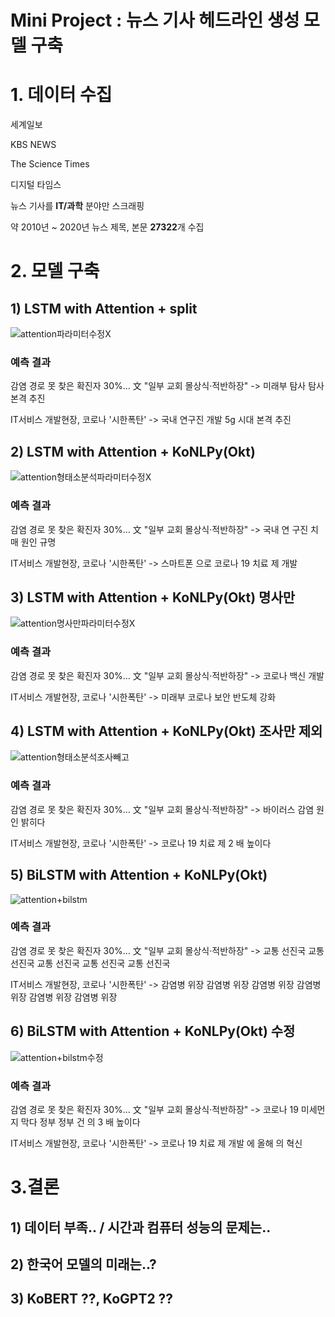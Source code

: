 # Mini Project : 뉴스 기사 헤드라인 생성 모델 구축



# 1. 데이터 수집

세계일보

KBS NEWS

The Science Times

디지털 타임스

뉴스 기사를 **IT/과학** 분야만 스크래핑

약 2010년 ~ 2020년 뉴스 제목, 본문 **27322**개 수집 



# 2. 모델 구축


## 1) LSTM with Attention + split

![attention파라미터수정X](https://user-images.githubusercontent.com/65910678/91725528-d6a83580-ebd9-11ea-8841-bcc024a0fe6c.PNG)

### 예측 결과

감염 경로 못 찾은 확진자 30%… 文 "일부 교회 몰상식·적반하장" -> 미래부 탐사 탐사 본격 추진

IT서비스 개발현장, 코로나 '시한폭탄' -> 국내 연구진 개발 5g 시대 본격 추진


## 2) LSTM with Attention + KoNLPy(Okt)

![attention형태소분석파라미터수정X](https://user-images.githubusercontent.com/65910678/91725613-f3dd0400-ebd9-11ea-808f-9fe1c4447564.PNG)

### 예측 결과

감염 경로 못 찾은 확진자 30%… 文 "일부 교회 몰상식·적반하장" -> 국내 연 구진 치매 원인 규명

IT서비스 개발현장, 코로나 '시한폭탄' -> 스마트폰 으로 코로나 19 치료 제 개발


## 3) LSTM with Attention + KoNLPy(Okt) 명사만

![attention명사만파라미터수정X](https://user-images.githubusercontent.com/65910678/91725677-0b1bf180-ebda-11ea-883f-685f644d05b7.PNG)

### 예측 결과

감염 경로 못 찾은 확진자 30%… 文 "일부 교회 몰상식·적반하장" -> 코로나 백신 개발

IT서비스 개발현장, 코로나 '시한폭탄' -> 미래부 코로나 보안 반도체 강화


## 4) LSTM with Attention + KoNLPy(Okt) 조사만 제외

![attention형태소분석조사빼고](https://user-images.githubusercontent.com/65910678/91725756-22f37580-ebda-11ea-88fc-9ae56c2b0b59.PNG)

### 예측 결과

감염 경로 못 찾은 확진자 30%… 文 "일부 교회 몰상식·적반하장" -> 바이러스 감염 원인 밝히다

IT서비스 개발현장, 코로나 '시한폭탄' -> 코로나 19 치료 제 2 배 높이다


## 5) BiLSTM with Attention + KoNLPy(Okt)

![attention+bilstm](https://user-images.githubusercontent.com/65910678/91725808-343c8200-ebda-11ea-93f4-124b6aaca87c.PNG)

### 예측 결과

감염 경로 못 찾은 확진자 30%… 文 "일부 교회 몰상식·적반하장" -> 교통 선진국 교통 선진국 교통 선진국 교통 선진국 교통 선진국

IT서비스 개발현장, 코로나 '시한폭탄' -> 감염병 위장 감염병 위장 감염병 위장 감염병 위장 감염병 위장 감염병 위장 


## 6) BiLSTM with Attention + KoNLPy(Okt) 수정

![attention+bilstm수정](https://user-images.githubusercontent.com/65910678/91725864-44ecf800-ebda-11ea-9860-8dfa05874618.PNG)

### 예측 결과

감염 경로 못 찾은 확진자 30%… 文 "일부 교회 몰상식·적반하장" -> 코로나 19 미세먼지 막다 정부 정부 건 의 3 배 높이다

IT서비스 개발현장, 코로나 '시한폭탄' -> 코로나 19 치료 제 개발 에 올해 의 혁신



# 3.결론

## 1) 데이터 부족.. / 시간과 컴퓨터 성능의 문제는..
## 2) 한국어 모델의 미래는..?
## 3) KoBERT ??, KoGPT2 ??
